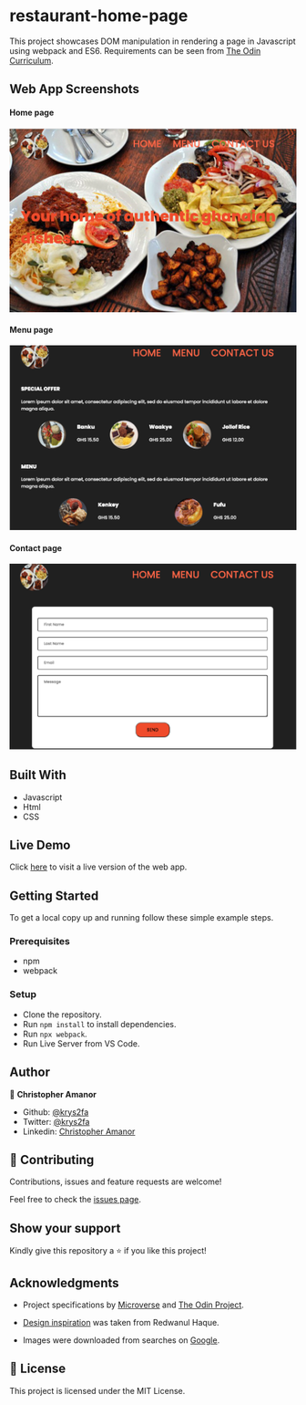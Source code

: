 # restaurant-home-page
This project showcases DOM manipulation in rendering a page in Javascript using webpack and ES6.
Requirements can be seen from [The Odin Curriculum](https://www.theodinproject.com/courses/javascript/lessons/restaurant-page).

## Web App Screenshots
#### Home page
![](./src/images/home.png)
#### Menu page
![](./src/images/menu.png)
#### Contact page
![](./src/images/contact.png)

## Built With

- Javascript
- Html
- CSS

## Live Demo

Click [here](https://raw.githack.com/krys2fa/js-tic-tac-toe/tic-tac-toe/index.html) to visit a live version of the web app.

## Getting Started

To get a local copy up and running follow these simple example steps.

### Prerequisites

- npm
- webpack

### Setup
- Clone the repository.
- Run `npm install` to install dependencies.
- Run `npx webpack`.
- Run Live Server from VS Code.

## Author

👤 **Christopher Amanor**

- Github: [@krys2fa](https://github.com/krys2fa)
- Twitter: [@krys2fa](https://twitter.com/krys2fa)
- Linkedin: [Christopher Amanor](https://www.linkedin.com/in/christopher-amanor/)

## 🤝 Contributing

Contributions, issues and feature requests are welcome!

Feel free to check the [issues page](https://github.com/krys2fa/restaurant-home-page/issues).

## Show your support

Kindly give this repository a ⭐️ if you like this project!

## Acknowledgments

- Project specifications by [Microverse](https://www.microverse.org) and [The Odin Project](https://www.theodinproject.com/courses/javascript/lessons/restaurant-page).

- [Design inspiration](https://www.behance.net/gallery/57230011/Sylhety-Restaurant-Web-App-Print-Template?tracking_source=search_projects_recommended%7Crestaurant%20web%20app%20design) was taken from Redwanul Haque.

- Images were downloaded from searches on [Google](https://www.google.com).

## 📝 License

This project is licensed under the MIT License.
